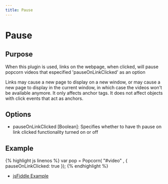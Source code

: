 ```yaml
---
title: Pause
---
```

# Pause #

## Purpose ##

When this plugin is used, links on the webpage, when clicked, will pause popcorn videos that especified 'pauseOnLinkClicked' as an option

Links may cause a new page to display on a new window, or may cause a new page to display in the current window, in which case the videos won't be available anymore. It only affects anchor tags. It does not affect objects with click events that act as anchors.

## Options ##

* pauseOnLinkClicked \[Boolean\]: Specifies whether to have th pause on link clicked functionality turned on or off

## Example ##

{% highlight js linenos %}
    var pop = Popcorn( "#video" , {
      pauseOnLinkClicked: true
    });
{% endhighlight %}

* [jsFiddle Example](http://jsfiddle.net/popcornjs/CVeN6/)
